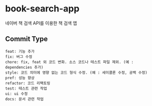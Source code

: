 # book-search-app
네이버 책 검색 API를 이용한 책 검색 앱

## Commit Type
```
feat: 기능 추가
fix: 버그 수정
chore: fix, feat 외 코드 변화. 소스 코드나 테스트 파일 제외. (예 : dependencies 추가)
style: 코드 의미에 영향 없는 코드 형식 수정. (예 : 세미콜론 수정, 공백 수정)
pref: 성능 향상
refactor: 코드 리팩토링
test: 테스트 관련 작업
ui: ui 수정
docs: 문서 관련 작업
```
